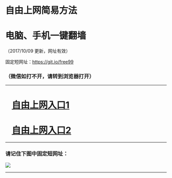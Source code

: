﻿# 自由上网简易方法

# 电脑、手机一键翻墙

（2017/10/09 更新，网址有效）

固定短网址：https://git.io/free99

### （微信如打不开，请转到浏览器打开）


***





# &nbsp;&nbsp; <a href="http://ft1511119065.fwq-tz-1001.info/fwqtz01.html?t=100900131111 " target="_blank">自由上网入口1</a>
# &nbsp;&nbsp; <a href="http://ft827831608.fwq-tz-1002.info/fwqtz02.html?t=10090014087 " target="_blank">自由上网入口2</a>
***

### 请记住下图中固定短网址：

<img src="https://s3-us-west-2.amazonaws.com/fwq-1001/yjfq-20170905okok.png" /> 


***

